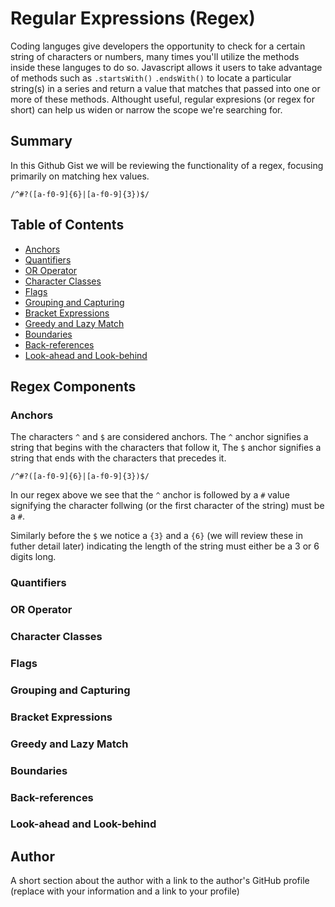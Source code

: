# Regular Expressions (Regex)

Coding languges give developers the opportunity to check for a certain string of characters or numbers, many times you'll utilize the methods inside these languges to do so. Javascript allows it users to take advantage of methods such as `.startsWith()` `.endsWith()` to locate a particular string(s) in a series and return a value that matches that passed into one or more of these methods. Althought useful, regular expresions (or regex for short) can help us widen or narrow the scope we're searching for.  

## Summary

In this Github Gist we will be reviewing the functionality of a regex, focusing primarily on matching hex values. <br>

`/^#?([a-f0-9]{6}|[a-f0-9]{3})$/` <br>

## Table of Contents

- [Anchors](#anchors)
- [Quantifiers](#quantifiers)
- [OR Operator](#or-operator)
- [Character Classes](#character-classes)
- [Flags](#flags)
- [Grouping and Capturing](#grouping-and-capturing)
- [Bracket Expressions](#bracket-expressions)
- [Greedy and Lazy Match](#greedy-and-lazy-match)
- [Boundaries](#boundaries)
- [Back-references](#back-references)
- [Look-ahead and Look-behind](#look-ahead-and-look-behind)

## Regex Components

### Anchors
The characters `^` and `$` are considered anchors. The `^` anchor signifies a string that begins with the characters that follow it, The `$` anchor signifies a string that ends with the characters that precedes it. <br>

`/^#?([a-f0-9]{6}|[a-f0-9]{3})$/` <br>

In our regex above we see that the `^` anchor is followed by a `#` value signifying the character follwing (or the first character of the string) must be
 a `#`.

Similarly before the `$` we notice a `{3}` and a `{6}` (we will review these in futher detail later) indicating the length of the string must either be a 3 or 6 digits long.

### Quantifiers

### OR Operator

### Character Classes

### Flags

### Grouping and Capturing

### Bracket Expressions

### Greedy and Lazy Match

### Boundaries

### Back-references

### Look-ahead and Look-behind

## Author

A short section about the author with a link to the author's GitHub profile (replace with your information and a link to your profile)
